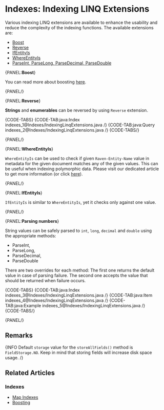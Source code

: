 # Indexes: Indexing LINQ Extensions

Various indexing LINQ extensions are available to enhance the usability and reduce the complexity of the indexing functions. The available extensions are:

- [Boost](../indexes/indexing-linq-extensions#boost)
- [Reverse](../indexes/indexing-linq-extensions#reverse)
- [IfEntityIs](../indexes/indexing-linq-extensions#ifentityis)
- [WhereEntityIs](../indexes/indexing-linq-extensions#whereentityis)
- [ParseInt, ParseLong, ParseDecimal, ParseDouble](../indexes/indexing-linq-extensions#parsing-numbers)

{PANEL:**Boost**}

You can read more about boosting [here](../indexes/boosting).

{PANEL/}

{PANEL:**Reverse**}

**Strings** and **enumerables** can be reversed by using `Reverse` extension.

{CODE-TABS}
{CODE-TAB:java:Index indexes_1@Indexes/IndexingLinqExtensions.java /}
{CODE-TAB:java:Query indexes_2@Indexes/IndexingLinqExtensions.java /}
{CODE-TABS/}

{PANEL/}

{PANEL:**WhereEntityIs**}

`WhereEntityIs` can be used to check if given `Raven-Entity-Name` value in metadata for the given document matches any of the given values. This can be useful when indexing polymorphic data. Please visit our dedicated article to get more information (or click [here](../indexes/indexing-polymorphic-data#other-ways)).

{PANEL/}

{PANEL:**IfEntityIs**}

`IfEntityIs` is similar to `WhereEntityIs`, yet it checks only against one value.

{PANEL/}

{PANEL:**Parsing numbers**}

String values can be safely parsed to `int`, `long`, `decimal` and `double` using the appropriate methods:

- ParseInt,
- ParseLong,
- ParseDecimal,
- ParseDouble

There are two overrides for each method: The first one returns the default value in case of parsing failure. The second one accepts the value that should be returned when failure occurs.

{CODE-TABS}
{CODE-TAB:java:Index indexes_3@Indexes/IndexingLinqExtensions.java /}
{CODE-TAB:java:Item indexes_4@Indexes/IndexingLinqExtensions.java /}
{CODE-TAB:java:Example indexes_5@Indexes/IndexingLinqExtensions.java /}
{CODE-TABS/}

{PANEL/}

## Remarks

{INFO Default `storage` value for the `storeAllFields()` method is `FieldStorage.NO`. Keep in mind that storing fields will increase disk space usage. /}


## Related Articles

### Indexes

- [Map Indexes](../indexes/map-indexes)
- [Boosting](../indexes/boosting)
